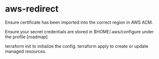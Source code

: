# aws-redirect

Ensure certificate has been imported into the correct region in AWS ACM.

Ensure your secret credentials are stored in $HOME/.aws/configure under the profile [roadmap]

terraform init to initialize the config.
terraform apply to create or update managed resources.
